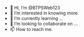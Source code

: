 - 👋 Hi, I’m @BTPSWeb123
- 👀 I’m interested in knowing more.
- 🌱 I’m currently learning ...
- 💞️ I’m looking to collaborate on ...
- 📫 How to reach me.

<!---
BTPSWeb123/BTPSWeb123 is a ✨ special ✨ repository because its `README.md` (this file) appears on your GitHub profile.
You can click the Preview link to take a look at your changes.
--->
